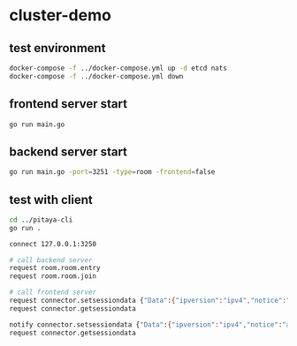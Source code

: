 # cluster-demo

## test environment

```bash
docker-compose -f ../docker-compose.yml up -d etcd nats
docker-compose -f ../docker-compose.yml down
```

## frontend server start

```bash
go run main.go
```

## backend server start

```bash
go run main.go -port=3251 -type=room -frontend=false
```

## test with client

```bash
cd ../pitaya-cli
go run .

connect 127.0.0.1:3250

# call backend server
request room.room.entry
request room.room.join

# call frontend server
request connector.setsessiondata {"Data":{"ipversion":"ipv4","notice":"some message"}}
request connector.getsessiondata

notify connector.setsessiondata {"Data":{"ipversion":"ipv4","notice":"a new message"}}
request connector.getsessiondata
```